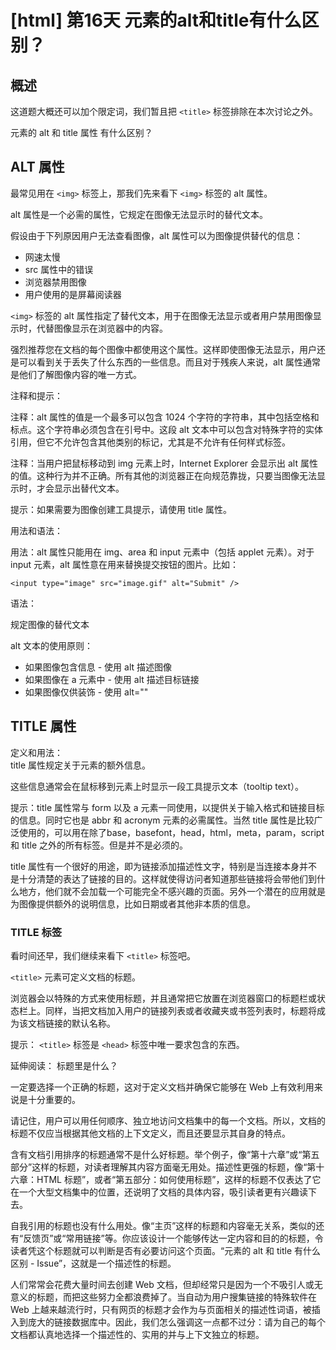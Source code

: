 # [html] 第16天 元素的alt和title有什么区别？

## 概述
这道题大概还可以加个限定词，我们暂且把 `<title>` 标签排除在本次讨论之外。

元素的 alt 和 title 属性 有什么区别？

## ALT 属性
最常见用在 `<img>` 标签上，那我们先来看下 `<img>` 标签的 alt 属性。

alt 属性是一个必需的属性，它规定在图像无法显示时的替代文本。

假设由于下列原因用户无法查看图像，alt 属性可以为图像提供替代的信息：

* 网速太慢
* src 属性中的错误
* 浏览器禁用图像
* 用户使用的是屏幕阅读器

`<img>` 标签的 alt 属性指定了替代文本，用于在图像无法显示或者用户禁用图像显示时，代替图像显示在浏览器中的内容。

强烈推荐您在文档的每个图像中都使用这个属性。这样即使图像无法显示，用户还是可以看到关于丢失了什么东西的一些信息。而且对于残疾人来说，alt 属性通常是他们了解图像内容的唯一方式。

注释和提示：

注释：alt 属性的值是一个最多可以包含 1024 个字符的字符串，其中包括空格和标点。这个字符串必须包含在引号中。这段 alt 文本中可以包含对特殊字符的实体引用，但它不允许包含其他类别的标记，尤其是不允许有任何样式标签。

注释：当用户把鼠标移动到 img 元素上时，Internet Explorer 会显示出 alt 属性的值。这种行为并不正确。所有其他的浏览器正在向规范靠拢，只要当图像无法显示时，才会显示出替代文本。

提示：如果需要为图像创建工具提示，请使用 title 属性。

用法和语法：

用法：alt 属性只能用在 img、area 和 input 元素中（包括 applet 元素）。对于 input 元素，alt 属性意在用来替换提交按钮的图片。比如：

`<input type="image" src="image.gif" alt="Submit" />`

语法：

规定图像的替代文本

alt 文本的使用原则：

- 如果图像包含信息 - 使用 alt 描述图像
- 如果图像在 a 元素中 - 使用 alt 描述目标链接
- 如果图像仅供装饰 - 使用 alt=""

## TITLE 属性
定义和用法：  
title 属性规定关于元素的额外信息。

这些信息通常会在鼠标移到元素上时显示一段工具提示文本（tooltip text）。

提示：title 属性常与 form 以及 a 元素一同使用，以提供关于输入格式和链接目标的信息。同时它也是 abbr 和 acronym 元素的必需属性。当然 title 属性是比较广泛使用的，可以用在除了base，basefont，head，html，meta，param，script 和 title 之外的所有标签。但是并不是必须的。

title 属性有一个很好的用途，即为链接添加描述性文字，特别是当连接本身并不是十分清楚的表达了链接的目的。这样就使得访问者知道那些链接将会带他们到什么地方，他们就不会加载一个可能完全不感兴趣的页面。另外一个潜在的应用就是为图像提供额外的说明信息，比如日期或者其他非本质的信息。

### TITLE 标签
看时间还早，我们继续来看下 `<title>` 标签吧。

`<title>` 元素可定义文档的标题。

浏览器会以特殊的方式来使用标题，并且通常把它放置在浏览器窗口的标题栏或状态栏上。同样，当把文档加入用户的链接列表或者收藏夹或书签列表时，标题将成为该文档链接的默认名称。

提示： `<title>` 标签是 `<head>` 标签中唯一要求包含的东西。

延伸阅读： 标题里是什么？

一定要选择一个正确的标题，这对于定义文档并确保它能够在 Web 上有效利用来说是十分重要的。

请记住，用户可以用任何顺序、独立地访问文档集中的每一个文档。所以，文档的标题不仅应当根据其他文档的上下文定义，而且还要显示其自身的特点。

含有文档引用排序的标题通常不是什么好标题。举个例子，像“第十六章”或“第五部分”这样的标题，对读者理解其内容方面毫无用处。描述性更强的标题，像“第十六章：HTML 标题”，或者“第五部分：如何使用标题”，这样的标题不仅表达了它在一个大型文档集中的位置，还说明了文档的具体内容，吸引读者更有兴趣读下去。

自我引用的标题也没有什么用处。像“主页”这样的标题和内容毫无关系，类似的还有“反馈页”或“常用链接”等。你应该设计一个能够传达一定内容和目的的标题，令读者凭这个标题就可以判断是否有必要访问这个页面。“元素的 alt 和 title 有什么区别 - Issue”，这就是一个描述性的标题。

人们常常会花费大量时间去创建 Web 文档，但却经常只是因为一个不吸引人或无意义的标题，而把这些努力全都浪费掉了。当自动为用户搜集链接的特殊软件在 Web 上越来越流行时，只有网页的标题才会作为与页面相关的描述性词语，被插入到庞大的链接数据库中。因此，我们怎么强调这一点都不过分：请为自己的每个文档都认真地选择一个描述性的、实用的并与上下文独立的标题。
